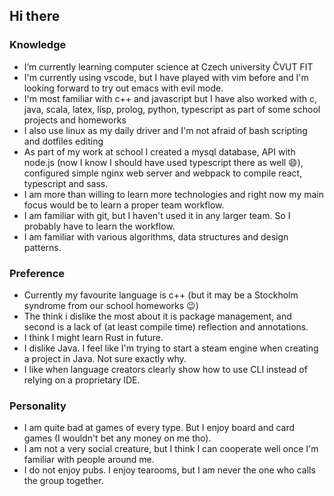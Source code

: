 ## Hi there

### Knowledge

- I’m currently learning computer science at Czech university ČVUT FIT
- I'm currently using vscode, but I have played with vim before and I'm looking forward to try out emacs with evil mode.
- I'm most familiar with c++ and javascript but I have also worked with c, java, scala, latex, lisp, prolog, python, typescript as part of some school projects and homeworks
- I also use linux as my daily driver and I'm not afraid of bash scripting and dotfiles editing
- As part of my work at school I created a mysql database, API with node.js (now I know I should have used typescript there as well 😄), configured simple nginx web server and webpack to compile react, typescript and sass.
- I am more than willing to learn more technologies and right now my main focus would be to learn a proper team workflow.
- I am familiar with git, but I haven't used it in any larger team. So I probably have to learn the workflow.
- I am familiar with various algorithms, data structures and design patterns.

### Preference

- Currently my favourite language is c++ (but it may be a Stockholm syndrome from our school homeworks 😉)
- The think i dislike the most about it is package management, and second is a lack of (at least compile time) reflection and annotations.
- I think I might learn Rust in future.
- I dislike Java. I feel like I'm trying to start a steam engine when creating a project in Java. Not sure exactly why.
- I like when language creators clearly show how to use CLI instead of relying on a proprietary IDE.

### Personality

- I am quite bad at games of every type. But I enjoy board and card games (I wouldn't bet any money on me tho).
- I am not a very social creature, but I think I can cooperate well once I'm familiar with people around me.
- I do not enjoy pubs. I enjoy tearooms, but I am never the one who calls the group together.
